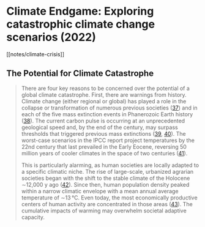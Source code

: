 # Climate Endgame: Exploring catastrophic climate change scenarios (2022)

[[notes/climate-crisis]]

## The Potential for Climate Catastrophe

> There are four key reasons to be concerned over the potential of a global climate catastrophe. First, there are warnings from history. Climate change (either regional or global) has played a role in the collapse or transformation of numerous previous societies ([37](https://www.pnas.org/doi/10.1073/pnas.2108146119#core-r37)) and in each of the five mass extinction events in Phanerozoic Earth history ([38](https://www.pnas.org/doi/10.1073/pnas.2108146119#core-r38)). The current carbon pulse is occurring at an unprecedented geological speed and, by the end of the century, may surpass thresholds that triggered previous mass extinctions ([39](https://www.pnas.org/doi/10.1073/pnas.2108146119#core-r39), [40](https://www.pnas.org/doi/10.1073/pnas.2108146119#core-r40)). The worst-case scenarios in the IPCC report project temperatures by the 22nd century that last prevailed in the Early Eocene, reversing 50 million years of cooler climates in the space of two centuries ([41](https://www.pnas.org/doi/10.1073/pnas.2108146119#core-r41)).
> 
> This is particularly alarming, as human societies are locally adapted to a specific climatic niche. The rise of large-scale, urbanized agrarian societies began with the shift to the stable climate of the Holocene ∼12,000 y ago ([42](https://www.pnas.org/doi/10.1073/pnas.2108146119#core-r42)). Since then, human population density peaked within a narrow climatic envelope with a mean annual average temperature of ∼13 °C. Even today, the most economically productive centers of human activity are concentrated in those areas ([43](https://www.pnas.org/doi/10.1073/pnas.2108146119#core-r43)). The cumulative impacts of warming may overwhelm societal adaptive capacity.